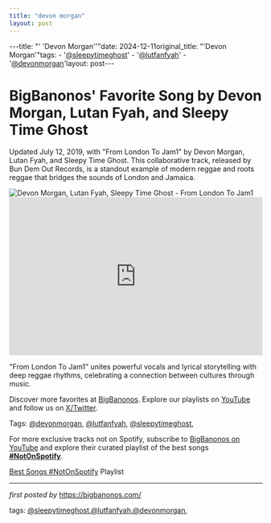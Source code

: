 ```yaml
---
title: "devon morgan"
layout: post
---
```

---title: "' 'Devon Morgan''"date: 2024-12-11original_title: "'Devon Morgan'"tags:  - '[@sleepytimeghost](/tags/sleepytimeghost/)'  - '[@lutfanfyah](/tags/lutfanfyah/)'  - '[@devonmorgan](/tags/devonmorgan/)'layout: post---<!-- Post Title --><h1 >BigBanonos' Favorite Song by Devon Morgan, Lutan Fyah, and Sleepy Time Ghost</h1> <!-- Introductory Text --><p >Updated July 12, 2019, with "From London To Jam1" by Devon Morgan, Lutan Fyah, and Sleepy Time Ghost. This collaborative track, released by Bun Dem Out Records, is a standout example of modern reggae and roots reggae that bridges the sounds of London and Jamaica.</p> <!-- Featured Image --><div > <img src="https://i.ytimg.com/vi/Nrv1_R8Rdwc/maxresdefault.jpg" alt="Devon Morgan, Lutan Fyah, Sleepy Time Ghost - From London To Jam1" /></div> <!-- YouTube Video Embed --><div > <iframe width="100%" height="315" src="https://www.youtube.com/embed/XfFida4p3a0" title="Devon Morgan feat. Lutan Fyah - From London To Jam1 [Official Video 2019]" frameborder="0" allow="accelerometer; autoplay; clipboard-write; encrypted-media; gyroscope; picture-in-picture; web-share" referrerpolicy="strict-origin-when-cross-origin" allowfullscreen></iframe></div> <!-- Song Information --><div > <p>"From London To Jam1" unites powerful vocals and lyrical storytelling with deep reggae rhythms, celebrating a connection between cultures through music.</p></div> <!-- Footer Links --><div > <p>Discover more favorites at <a href="https://bigbanonos.com/" target="_blank">BigBanonos</a>. Explore our playlists on <a href="https://www.youtube.com/[@BigBanonos](/tags/BigBanonos/)" target="_blank">YouTube</a> and follow us on <a href="https://x.com/bigbanonos" target="_blank">X/Twitter</a>.</p></div> <!-- Tags --><p >Tags: [@devonmorgan](/tags/devonmorgan/), [@lutfanfyah](/tags/lutfanfyah/), [@sleepytimeghost](/tags/sleepytimeghost/),</p><!--Subscribe and Playlist Links--><div>    <p>For more exclusive tracks not on Spotify, subscribe to <a href="https://www.youtube.com/[@BigBanonos](/tags/BigBanonos/)" target="_blank">BigBanonos on YouTube</a> and explore their curated playlist of the best songs <strong>[#NotOnSpotify](/tags/NotOnSpotify/)</strong>.</p>    <p><a href="https://www.youtube.com/playlist?list=PLtuNtuTatqI0kFahUCbtbfenC_ET5O_tr" target="_blank">Best Songs [#NotOnSpotify](/tags/NotOnSpotify/) Playlist<br /></a></p></div><hr /><p><em>first posted by</em> <a href="https://bigbanonos.com/" rel="noopener" target="_new">https://bigbanonos.com/</a></p><p>tags: [@sleepytimeghost](/tags/sleepytimeghost/),[@lutfanfyah](/tags/lutfanfyah/),[@devonmorgan](/tags/devonmorgan/),</p>